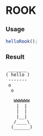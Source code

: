 
ROOK
===

### Usage

```js
helloRook();
```

### Result

```
 _______
( hello )
 -------
 o
  o

   WWWWWW
    |  |
    |  |
    |__|
   /____\
  (______)
```
    
